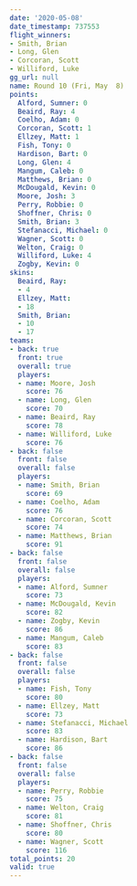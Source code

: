```yaml
---
date: '2020-05-08'
date_timestamp: 737553
flight_winners:
- Smith, Brian
- Long, Glen
- Corcoran, Scott
- Williford, Luke
gg_url: null
name: Round 10 (Fri, May  8)
points:
  Alford, Sumner: 0
  Beaird, Ray: 4
  Coelho, Adam: 0
  Corcoran, Scott: 1
  Ellzey, Matt: 1
  Fish, Tony: 0
  Hardison, Bart: 0
  Long, Glen: 4
  Mangum, Caleb: 0
  Matthews, Brian: 0
  McDougald, Kevin: 0
  Moore, Josh: 3
  Perry, Robbie: 0
  Shoffner, Chris: 0
  Smith, Brian: 3
  Stefanacci, Michael: 0
  Wagner, Scott: 0
  Welton, Craig: 0
  Williford, Luke: 4
  Zogby, Kevin: 0
skins:
  Beaird, Ray:
  - 4
  Ellzey, Matt:
  - 18
  Smith, Brian:
  - 10
  - 17
teams:
- back: true
  front: true
  overall: true
  players:
  - name: Moore, Josh
    score: 76
  - name: Long, Glen
    score: 70
  - name: Beaird, Ray
    score: 78
  - name: Williford, Luke
    score: 76
- back: false
  front: false
  overall: false
  players:
  - name: Smith, Brian
    score: 69
  - name: Coelho, Adam
    score: 76
  - name: Corcoran, Scott
    score: 74
  - name: Matthews, Brian
    score: 91
- back: false
  front: false
  overall: false
  players:
  - name: Alford, Sumner
    score: 73
  - name: McDougald, Kevin
    score: 82
  - name: Zogby, Kevin
    score: 86
  - name: Mangum, Caleb
    score: 83
- back: false
  front: false
  overall: false
  players:
  - name: Fish, Tony
    score: 80
  - name: Ellzey, Matt
    score: 73
  - name: Stefanacci, Michael
    score: 83
  - name: Hardison, Bart
    score: 86
- back: false
  front: false
  overall: false
  players:
  - name: Perry, Robbie
    score: 75
  - name: Welton, Craig
    score: 81
  - name: Shoffner, Chris
    score: 80
  - name: Wagner, Scott
    score: 116
total_points: 20
valid: true
---
```

